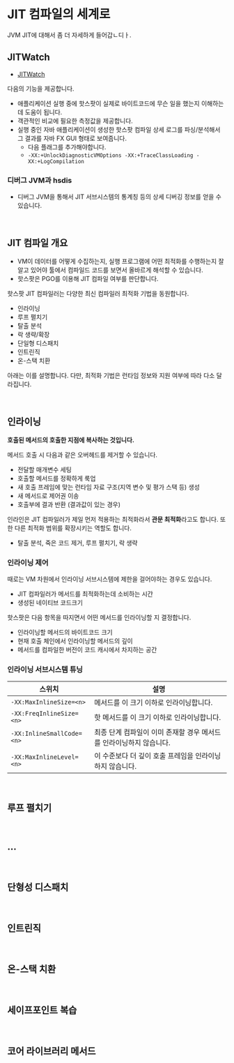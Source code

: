 # JIT 컴파일의 세계로

JVM JIT에 대해서 좀 더 자세하게 들어갑ㄴ디ㅏ.

## JITWatch

- [JITWatch](https://github.com/AdoptOpenJDK/jitwatch/)

다음의 기능을 제공합니다.

- 애플리케이션 실행 중에 핫스팟이 실제로 바이트코드에 무슨 일을 했는지 이해하는데 도움이 됩니다.
- 객관적인 비교에 필요한 측정값을 제공합니다.
- 실행 중인 자바 애플리케이션이 생성한 핫스팟 컴파일 상세 로그를 파싱/분석해서 그 결과를 자바 FX GUI 형태로 보여줍니다.
  - 다음 플래그를 추가해야합니다.
  - `-XX:+UnlockDiagnosticVMOptions -XX:+TraceClassLoading -XX:+LogCompilation`

### 디버그 JVM과 hsdis

- 디버그 JVM을 통해서 JIT 서브시스템의 통계칭 등의 상세 디버깅 정보를 얻을 수 있습니다.

<br/>

## JIT 컴파일 개요

- VM이 데이터를 어떻게 수집하는지, 실행 프로그램에 어떤 최적화를 수행하는지 잘 알고 있어야 툴에서 컴파일드 코드를 보면서 올바르게 해석할 수 있습니다.
- 핫스팟은 PGO를 이용해 JIT 컴파일 여부를 판단합니다.

핫스팟 JIT 컴파일러는 다양한 최신 컴파일러 최적화 기법을 동원합니다.

- 인라이닝
- 루프 펼치기
- 탈출 분석
- 락 생략/확장
- 단일형 디스패치
- 인트린직
- 온-스택 치환

아래는 이를 설명합니다. 다만, 최적화 기법은 런타임 정보와 지원 여부에 따라 다소 달라집니다.

<br/>

## 인라이닝

**호출된 메서드의 호출한 지점에 복사하는 것입니다.**

메서드 호출 시 다음과 같은 오버헤드를 제거할 수 있습니다.

- 전달할 매개변수 세팅
- 호출할 메서드를 정확하게 룩업
- 새 호출 프레임에 맞는 런타임 자료 구조(지역 변수 및 평가 스택 등) 생성
- 새 메서드로 제어권 이송
- 호출부에 결과 반환 (결과값이 있는 경우)

인라인은 JIT 컴파일러가 제일 먼저 적용하는 최적화라서 **관문 최적화**라고도 합니다. 또한 다른 최적화 범위를 확장시키는 역할도 합니다.

- 탈출 분석, 죽은 코드 제거, 루프 펼치기, 락 생략

### 인라이닝 제어

때로는 VM 차원에서 인라이닝 서브시스템에 제한을 걸어야하는 경우도 있습니다.

- JIT 컴파일러가 메서드를 최적화하는데 소비하는 시간
- 생성된 네이티브 코드크기

핫스팟은 다음 항목을 따지면서 어떤 메서드를 인라이닝할 지 결정합니다.

- 인라이닝할 메서드의 바이트코드 크기
- 현재 호출 체인에서 인라이닝할 메서드의 깊이
- 메서드를 컴파일한 버전이 코드 캐시에서 차지하는 공간

### 인라이닝 서브시스템 튜닝

| 스위치                    | 설명                                                                |
| ------------------------- | ------------------------------------------------------------------- |
| `-XX:MaxInlineSize=<n>`   | 메서드를 이 크기 이하로 인라이닝합니다.                             |
| `-XX:FreqInlineSize=<n>`  | 핫 메서드를 이 크기 이하로 인라이닝합니다.                          |
| `-XX:InlineSmallCode=<n>` | 최종 단계 컴파일이 이미 존재할 경우 메서드를 인라이닝하지 않습니다. |
| `-XX:MaxInlineLevel=<n>`  | 이 수준보다 더 깊이 호출 프레임을 인라이닝하지 않습니다.            |

<br/>

## 루프 펼치기

<br/>

## ...

<br/>

## 단형성 디스패치

<br/>

## 인트린직

<br/>

## 온-스택 치환

<br/>

## 세이프포인트 복습

<br/>

## 코어 라이브러리 메서드
